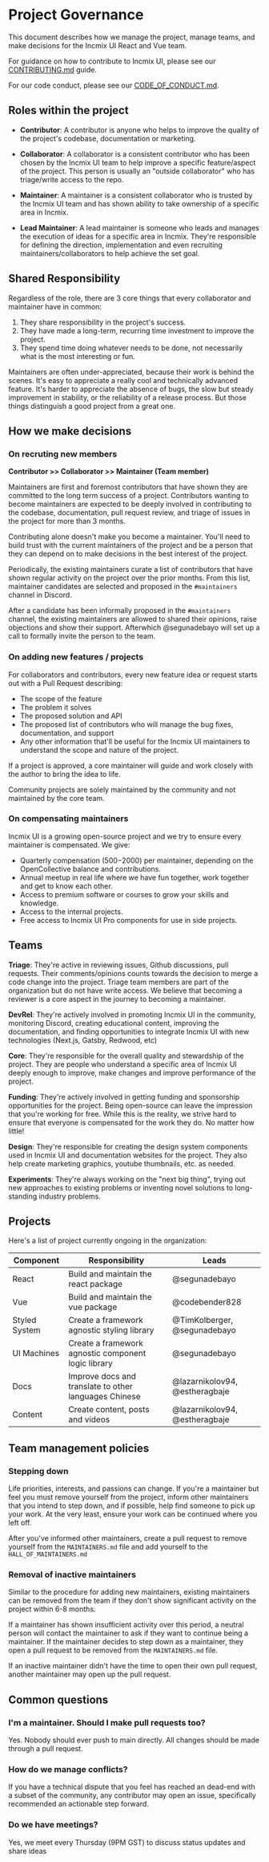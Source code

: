 # Project Governance

This document describes how we manage the project, manage teams, and make
decisions for the Incmix UI React and Vue team.

For guidance on how to contribute to Incmix UI, please see our
[CONTRIBUTING.md](./CONTRIBUTING.md) guide.

For our code conduct, please see our [CODE_OF_CONDUCT.md](./CODE_OF_CONDUCT.md).

## Roles within the project

- **Contributor**: A contributor is anyone who helps to improve the quality of
  the project's codebase, documentation or marketing.

- **Collaborator**: A collaborator is a consistent contributor who has been
  chosen by the Incmix UI team to help improve a specific feature/aspect of the
  project. This person is usually an "outside collaborator" who has triage/write
  access to the repo.

- **Maintainer**: A maintainer is a consistent collaborator who is trusted by
  the Incmix UI team and has shown ability to take ownership of a specific area
  in Incmix.

- **Lead Maintainer**: A lead maintainer is someone who leads and manages the
  execution of ideas for a specific area in Incmix. They're responsible for
  defining the direction, implementation and even recruiting
  maintainers/collaborators to help achieve the set goal.

## Shared Responsibility

Regardless of the role, there are 3 core things that every collaborator and
maintainer have in common:

1. They share responsibility in the project's success.
2. They have made a long-term, recurring time investment to improve the project.
3. They spend time doing whatever needs to be done, not necessarily what is the
   most interesting or fun.

Maintainers are often under-appreciated, because their work is behind the
scenes. It's easy to appreciate a really cool and technically advanced feature.
It's harder to appreciate the absence of bugs, the slow but steady improvement
in stability, or the reliability of a release process. But those things
distinguish a good project from a great one.

## How we make decisions

### On recruting new members

**Contributor >> Collaborator >> Maintainer (Team member)**

Maintainers are first and foremost contributors that have shown they are
committed to the long term success of a project. Contributors wanting to become
maintainers are expected to be deeply involved in contributing to the codebase,
documentation, pull request review, and triage of issues in the project for more
than 3 months.

Contributing alone doesn't make you become a maintainer. You'll need to build
trust with the current maintainers of the project and be a person that they can
depend on to make decisions in the best interest of the project.

Periodically, the existing maintainers curate a list of contributors that have
shown regular activity on the project over the prior months. From this list,
maintainer candidates are selected and proposed in the `#maintainers` channel in
Discord.

After a candidate has been informally proposed in the `#maintainers` channel,
the existing maintainers are allowed to shared their opinions, raise objections
and show their support. Afterwhich @segunadebayo will set up a call to formally
invite the person to the team.

### On adding new features / projects

For collaborators and contributors, every new feature idea or request starts out
with a Pull Request describing:

- The scope of the feature
- The problem it solves
- The proposed solution and API
- The proposed list of contributors who will manage the bug fixes,
  documentation, and support
- Any other information that'll be useful for the Incmix UI maintainers to
  understand the scope and nature of the project.

If a project is approved, a core maintainer will guide and work closely with the
author to bring the idea to life.

Community projects are solely maintained by the community and not maintained by
the core team.

### On compensating maintainers

Incmix UI is a growing open-source project and we try to ensure every maintainer
is compensated. We give:

- Quarterly compensation ($500-$2000) per maintainer, depending on the
  OpenCollective balance and contributions.
- Annual meetup in real life where we have fun together, work together and get
  to know each other.
- Access to premium software or courses to grow your skills and knowledge.
- Access to the internal projects.
- Free access to Incmix UI Pro components for use in side projects.

## Teams

**Triage**: They're active in reviewing issues, Github discussions, pull
requests. Their comments/opinions counts towards the decision to merge a code
change into the project. Triage team members are part of the organization but do
not have write access. We believe that becoming a reviewer is a core aspect in
the journey to becoming a maintainer.

**DevRel**: They're actively involved in promoting Incmix UI in the community,
monitoring Discord, creating educational content, improving the documentation,
and finding opportunities to integrate Incmix UI with new technologies (Next.js,
Gatsby, Redwood, etc)

**Core**: They're responsible for the overall quality and stewardship of the
project. They are people who understand a specific area of Incmix UI deeply
enough to improve, make changes and improve performance of the project.

**Funding**: They're actively involved in getting funding and sponsorship
opportunities for the project. Being open-source can leave the impression that
you're working for free. While this is the reality, we strive hard to ensure
that everyone is compensated for the work they do. No matter how little!

**Design**: They're responsible for creating the design system components used
in Incmix UI and documentation websites for the project. They also help create
marketing graphics, youtube thumbnails, etc. as needed.

**Experiments**: They're always working on the "next big thing", trying out new
approaches to existing problems or inventing novel solutions to long-standing
industry problems.

## Projects

Here's a list of project currently ongoing in the organization:

| Component     | Responsibility                                        | Leads                          |
| ------------- | ----------------------------------------------------- | ------------------------------ |
| React         | Build and maintain the react package                  | @segunadebayo                  |
| Vue           | Build and maintain the vue package                    | @codebender828                 |
| Styled System | Create a framework agnostic styling library           | @TimKolberger, @segunadebayo   |
| UI Machines   | Create a framework agnostic component logic library   | @segunadebayo                  |
| Docs          | Improve docs and translate to other languages Chinese | @lazarnikolov94, @estheragbaje |
| Content       | Create content, posts and videos                      | @lazarnikolov94, @estheragbaje |

## Team management policies

### Stepping down

Life priorities, interests, and passions can change. If you're a maintainer but
feel you must remove yourself from the project, inform other maintainers that
you intend to step down, and if possible, help find someone to pick up your
work. At the very least, ensure your work can be continued where you left off.

After you've informed other maintainers, create a pull request to remove
yourself from the `MAINTAINERS.md` file and add yourself to the
`HALL_OF_MAINTAINERS.md`

### Removal of inactive maintainers

Similar to the procedure for adding new maintainers, existing maintainers can be
removed from the team if they don't show significant activity on the project
within 6-8 months.

If a maintainer has shown insufficient activity over this period, a neutral
person will contact the maintainer to ask if they want to continue being a
maintainer. If the maintainer decides to step down as a maintainer, they open a
pull request to be removed from the `MAINTAINERS.md` file.

If an inactive maintainer didn't have the time to open their own pull request,
another maintainer may open up the pull request.

## Common questions

### I'm a maintainer. Should I make pull requests too?

Yes. Nobody should ever push to main directly. All changes should be made
through a pull request.

### How do we manage conflicts?

If you have a technical dispute that you feel has reached an dead-end with a
subset of the community, any contributor may open an issue, specifically
recommended an actionable step forward.

### Do we have meetings?

Yes, we meet every Thursday (9PM GST) to discuss status updates and share ideas
